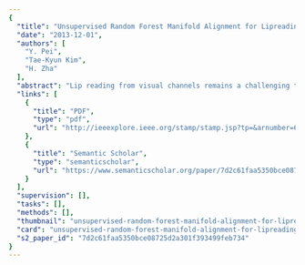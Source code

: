 ```yaml
---
{
  "title": "Unsupervised Random Forest Manifold Alignment for Lipreading",
  "date": "2013-12-01",
  "authors": [
    "Y. Pei",
    "Tae-Kyun Kim",
    "H. Zha"
  ],
  "abstract": "Lip reading from visual channels remains a challenging topic considering the various speaking characteristics. In this paper, we address an efficient lip reading approach by investigating the unsupervised random forest manifold alignment (RFMA). The density random forest is employed to estimate affinity of patch trajectories in speaking facial videos. We propose novel criteria for node splitting to avoid the rank-deficiency in learning density forests. By virtue of the hierarchical structure of random forests, the trajectory affinities are measured efficiently, which are used to find embeddings of the speaking video clips by a graph-based algorithm. Lip reading is formulated as matching between manifolds of query and reference video clips. We employ the manifold alignment technique for matching, where the L∞-norm-based manifold-to-manifold distance is proposed to find the matching pairs. We apply this random forest manifold alignment technique to various video data sets captured by consumer cameras. The experiments demonstrate that lip reading can be performed effectively, and outperform state-of-the-arts.",
  "links": [
    {
      "title": "PDF",
      "type": "pdf",
      "url": "http://ieeexplore.ieee.org/stamp/stamp.jsp?tp=&arnumber=6751125"
    },
    {
      "title": "Semantic Scholar",
      "type": "semanticscholar",
      "url": "https://www.semanticscholar.org/paper/7d2c61faa5350bce08725d2a301f393499feb734"
    }
  ],
  "supervision": [],
  "tasks": [],
  "methods": [],
  "thumbnail": "unsupervised-random-forest-manifold-alignment-for-lipreading-thumb.jpg",
  "card": "unsupervised-random-forest-manifold-alignment-for-lipreading-card.jpg",
  "s2_paper_id": "7d2c61faa5350bce08725d2a301f393499feb734"
}
---
```


